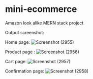 # mini-ecommerce
Amazon look alike MERN stack project

Output screenshot:

Home page:
![Screenshot (2955)](https://github.com/user-attachments/assets/589493df-8e2f-4218-ae4c-1e05d516e286)

Product page :
![Screenshot (2956)](https://github.com/user-attachments/assets/6dc60ef5-4808-486e-b390-b45abf5ff16c)

Cart page:
![Screenshot (2957)](https://github.com/user-attachments/assets/1ff85af6-e809-45e5-bc98-228da03c2273)

Confirmation page:
![Screenshot (2958)](https://github.com/user-attachments/assets/55a3fae3-78ad-49c0-8cda-9bab7352556c)
